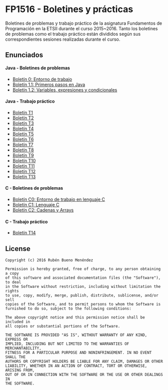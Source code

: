 # FP1516 - Boletines y prácticas
Boletines de problemas y trabajo práctico de la asignatura Fundamentos de Programación en la ETSII durante el curso 2015~2016.
Tanto los boletines de problemas como el trabajo práctico están divididos según sus correspondientes sesiones realizadas durante el curso.

## Enunciados
#### Java - Boletines de problemas
* [Boletín 0: Entorno de trabajo](https://github.com/ruben077/FP1516/blob/master/Enunciados/B0%20-%20Entorno%20de%20trabajo.pdf)
* [Boletín 1.1: Primeros pasos en Java](https://github.com/ruben077/FP1516/blob/master/Enunciados/B1.1%20-%20Primeros%20pasos%20en%20Java.pdf)
* [Boletín 1.2: Variables, expresiones y condicionales](https://github.com/ruben077/FP1516/blob/master/Enunciados/B1.2%20-%20Variables%2C%20expresiones%20y%20condicionales.pdf)

#### Java - Trabajo práctico
* [Boletín T1](https://github.com/ruben077/FP1516/blob/master/Enunciados/T01%20-%20Bolet%C3%ADn%201.pdf)
* [Boletín T2](https://github.com/ruben077/FP1516/blob/master/Enunciados/T02%20-%20Bolet%C3%ADn%202.pdf)
* [Boletín T3](https://github.com/ruben077/FP1516/blob/master/Enunciados/T03%20-%20Bolet%C3%ADn%203.pdf)
* [Boletín T4](https://github.com/ruben077/FP1516/blob/master/Enunciados/T04%20-%20Bolet%C3%ADn%204.pdf)
* [Boletín T5](https://github.com/ruben077/FP1516/blob/master/Enunciados/T05%20-%20Bolet%C3%ADn%205.pdf)
* [Boletín T6](https://github.com/ruben077/FP1516/blob/master/Enunciados/T06%20-%20Bolet%C3%ADn%206.pdf)
* [Boletín T7](https://github.com/ruben077/FP1516/blob/master/Enunciados/T07%20-%20Bolet%C3%ADn%207.pdf)
* [Boletín T8](https://github.com/ruben077/FP1516/blob/master/Enunciados/T08%20-%20Bolet%C3%ADn%208.pdf)
* [Boletín T9](https://github.com/ruben077/FP1516/blob/master/Enunciados/T09%20-%20Bolet%C3%ADn%209.pdf)
* [Boletín T10](https://github.com/ruben077/FP1516/blob/master/Enunciados/T10%20-%20Bolet%C3%ADn%2010.pdf)
* [Boletín T11](https://github.com/ruben077/FP1516/blob/master/Enunciados/T11%20-%20Bolet%C3%ADn%2011.pdf)
* [Boletín T12](https://github.com/ruben077/FP1516/blob/master/Enunciados/T12%20-%20Bolet%C3%ADn%2012.pdf)
* [Boletín T13](https://github.com/ruben077/FP1516/blob/master/Enunciados/T13%20-%20Bolet%C3%ADn%2013.pdf)

#### C - Boletines de problemas
* [Boletín C0: Entorno de trabajo en lenguaje C](https://github.com/ruben077/FP1516/blob/master/Enunciados/BC.0%20-%20Entorno%20C.pdf)
* [Boletín C1: Lenguaje C](https://github.com/ruben077/FP1516/blob/master/Enunciados/BC.1%20-%20Lenguaje%20C.pdf)
* [Boletín C2: Cadenas y Arrays](https://github.com/ruben077/FP1516/blob/master/Enunciados/BC.2%20-%20Cadenas%20y%20Arrays.pdf)

#### C - Trabajo práctico
* [Boletín T14](https://github.com/ruben077/FP1516/blob/master/Enunciados/T14%20-%20Bolet%C3%ADn%2014.pdf)

## License
    Copyright (c) 2016 Rubén Bueno Menéndez

    Permission is hereby granted, free of charge, to any person obtaining a copy
    of this software and associated documentation files (the "Software"), to deal
    in the Software without restriction, including without limitation the rights
    to use, copy, modify, merge, publish, distribute, sublicense, and/or sell
    copies of the Software, and to permit persons to whom the Software is
    furnished to do so, subject to the following conditions:

    The above copyright notice and this permission notice shall be included in
    all copies or substantial portions of the Software.

    THE SOFTWARE IS PROVIDED "AS IS", WITHOUT WARRANTY OF ANY KIND, EXPRESS OR
    IMPLIED, INCLUDING BUT NOT LIMITED TO THE WARRANTIES OF MERCHANTABILITY,
    FITNESS FOR A PARTICULAR PURPOSE AND NONINFRINGEMENT. IN NO EVENT SHALL THE
    AUTHORS OR COPYRIGHT HOLDERS BE LIABLE FOR ANY CLAIM, DAMAGES OR OTHER
    LIABILITY, WHETHER IN AN ACTION OF CONTRACT, TORT OR OTHERWISE, ARISING FROM,
    OUT OF OR IN CONNECTION WITH THE SOFTWARE OR THE USE OR OTHER DEALINGS IN
    THE SOFTWARE.
